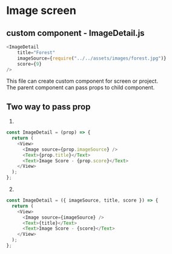 # Image screen

## custom component - ImageDetail.js
```javascript
<ImageDetail
    title="Forest"
    imageSource={require("../../assets/images/forest.jpg")}
    score={9}
/>
```

This file can create custom component for screen or project. <br>
The parent component can pass props to child component. <br>

## Two way to pass prop

1.
```javascript
const ImageDetail = (prop) => {
  return (
    <View>
      <Image source={prop.imageSource} />
      <Text>{prop.title}</Text>
      <Text>Image Score - {prop.score}</Text>
    </View>
  );
};
```

2.
```javascript
const ImageDetail = ({ imageSource, title, score }) => {
  return (
    <View>
      <Image source={imageSource} />
      <Text>{title}</Text>
      <Text>Image Score - {score}</Text>
    </View>
  );
};
```

